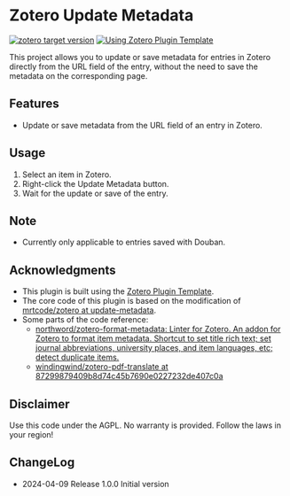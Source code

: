 # Zotero Update Metadata

[![zotero target version](https://img.shields.io/badge/Zotero-7-green?style=flat-square&logo=zotero&logoColor=CC2936)](https://www.zotero.org)
[![Using Zotero Plugin Template](https://img.shields.io/badge/Using-Zotero%20Plugin%20Template-blue?style=flat-square&logo=github)](https://github.com/windingwind/zotero-plugin-template)

This project allows you to update or save metadata for entries in Zotero directly from the URL field of the entry, without the need to save the metadata on the corresponding page.

## Features

- Update or save metadata from the URL field of an entry in Zotero.

## Usage

1. Select an item in Zotero.
2. Right-click the Update Metadata button.
3. Wait for the update or save of the entry.

## Note

- Currently only applicable to entries saved with Douban.

## Acknowledgments

- This plugin is built using the [Zotero Plugin Template](https://github.com/windingwind/zotero-plugin-template).
- The core code of this plugin is based on the modification of [mrtcode/zotero at update-metadata](https://github.com/mrtcode/zotero/tree/update-metadata).
- Some parts of the code reference:
  - [northword/zotero-format-metadata: Linter for Zotero. An addon for Zotero to format item metadata. Shortcut to set title rich text; set journal abbreviations, university places, and item languages, etc; detect duplicate items.](https://github.com/northword/zotero-format-metadata)
  - [windingwind/zotero-pdf-translate at 87299879409b8d74c45b7690e0227232de407c0a](https://github.com/windingwind/zotero-pdf-translate/tree/87299879409b8d74c45b7690e0227232de407c0a)

## Disclaimer

Use this code under the AGPL. No warranty is provided. Follow the laws in your region!

## ChangeLog

- 2024-04-09 Release 1.0.0 Initial version
